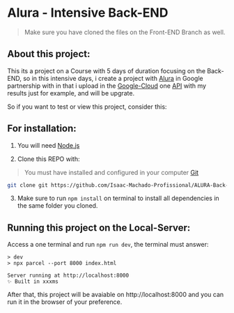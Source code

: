# Alura - Intensive Back-END
> Make sure you have cloned the files on the Front-END Branch as well.

## About this project:

This its a project on a Course with 5 days of duration focusing on the Back-END, so in this intensive days, i create a project with [Alura](https://www.alura.com.br/imersao-dev-back-end-google-gemini) in Google partnership with in that i upload in the [Google-Cloud](https://cloud.google.com/?hl=en) one [API](https://back-end-integrating-google-gemini-api-579598324950.southamerica-east1.run.app/posts) with my results just for example, and will be upgrate.

So if you want to test or view this project, consider this:

## For installation:

1. You will need [Node.js](https://nodejs.org/)

2. Clone this REPO with: 
> You must have installed and configured in your computer [Git](https://git-scm.com/downloads)

```bash
git clone git https://github.com/Isaac-Machado-Profissional/ALURA-Back-END_Integrating_Google-Gemini-API.git
```

3. Make sure to run `npm install` on terminal to install all dependencies in the same folder you cloned.


## Running this project on the Local-Server:

Access a one terminal and run `npm run dev`, the terminal must answer:

```
> dev
> npx parcel --port 8000 index.html

Server running at http://localhost:8000
✨ Built in xxxms

```

After that, this project will be avaiable on http://localhost:8000 and you can run it in the browser of your preference.

